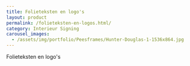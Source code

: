 ```yaml
---
title: Folieteksten en logo's
layout: product
permalink: /folieteksten-en-logos.html/
category: Interieur Signing
carousel_images:
  - /assets/img/portfolio/Peesframes/Hunter-Douglas-1-1536x864.jpg
---
```


Folieteksten en logo's
